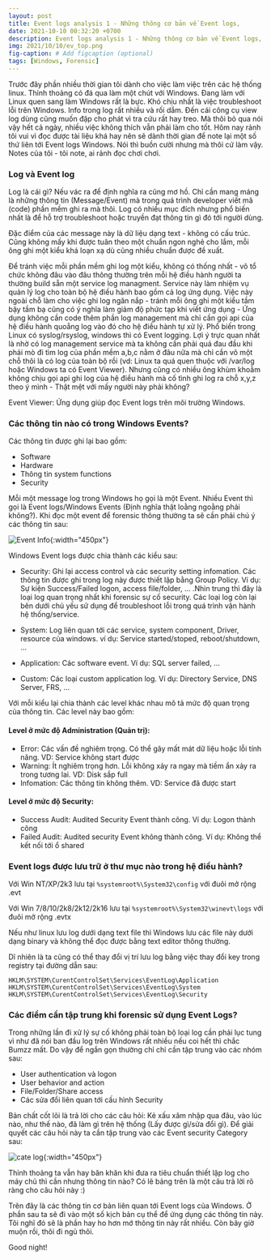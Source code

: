 ```yaml
---
layout: post
title: Event logs analysis 1 - Những thông cơ bản về Event logs,
date: 2021-10-10 00:32:20 +0700
description: Event logs analysis 1 - Những thông cơ bản về Event logs,
img: 2021/10/10/ev_top.png
fig-caption: # Add figcaption (optional)
tags: [Windows, Forensic]
---
```


Trước đây phần nhiều thời gian tôi dành cho việc làm việc trên các hệ thống linux. Thỉnh thoảng có đá qua làm một chút với Windows. Đang làm với Linux quen sang làm Windows rất là bực. Khó chịu nhất là việc troubleshoot lỗi trên Windows. Info trong log rất nhiều và rối dắm. Đến cái công cụ view log dùng cũng muốn đập cho phát vì tra cứu rất hay treo. Mà thôi bỏ qua nói vậy hết cả ngày, nhiều việc không thích vẫn phải làm cho tốt. Hôm nay rảnh tôi vui vì đọc được tài liệu khá hay nên sẽ dành thời gian để note lại một số thứ liên tới Event logs Windows. Nói thì buồn cười nhưng mà thôi cứ làm vậy. Notes của tôi - tôi note, ai rảnh đọc chơi chơi.

### Log và Event log

Log là cái gì? Nếu vác ra để định nghĩa ra cũng mơ hồ. Chỉ cần mang máng là những thông tin (Message/Event) mà trong quá trình developer viết mã (code) phần mềm ghi ra mà thôi. Log có nhiều mục đích nhưng phổ biến nhất là để hỗ trợ troubleshoot hoặc truyền đạt thông tin gì đó tới người dùng. 

Đặc điểm của các message này là dữ liệu dạng text - không có cấu trúc. Cũng không mấy khi được tuân theo một chuẩn ngon nghẻ cho lắm, mỗi ông ghi một kiểu khá loạn xạ dù cũng nhiều chuẩn được đề xuất. 

Để tránh việc mỗi phần mềm ghi log một kiểu, không có thống nhất - vô tổ chức không đâu vào đâu thông thường trên mỗi hệ điều hành người ta thường build sẵn một service log managment. Service này làm nhiệm vụ quản lý log cho toàn bộ hệ điều hành bao gồm cả log ứng dụng. Việc này ngoài chỗ làm cho việc ghi log ngăn nắp - tránh mỗi ông ghi một kiểu tầm bậy tầm bạ cũng có ý nghĩa làm giảm độ phức tạp khi viết ứng dụng - Ứng dụng không cần code thêm phần log management mà chỉ cần gọi api của hệ điều hành quoẳng log vào đó cho hệ điều hành tự xử lý. Phổ biến trong Linux có syslog/rsyslog, windows thì có Event logging. Lợi ý trực quan nhất là nhờ có log management service mà ta không cần phải quá đau đầu khi phải mò đi tìm log của phần mềm a,b,c nằm ở đâu nữa mà chỉ cần vô một chỗ thôi là có log của toàn bộ rồi (vd: Linux ta quá quen thuộc với /var/log hoặc Windows ta có Event Viewer). Nhưng cũng có nhiều ông khùm khoằm không chịu gọi api ghi log của hệ điều hành mà cố tình ghi log ra chỗ x,y,z theo ý mình - Thật mệt với mấy người này phải không?

Event Viewer: Ứng dụng giúp đọc Event logs trên môi trường Windows. 


### Các thông tin nào có trong Windows Events?

Các thông tin được ghi lại bao gồm:

* Software
* Hardware
* Thông tin system functions
* Security

Mỗi một message log trong Windows họ gọi là một Event. Nhiều Event thì gọi là Event logs/Windows Events (Định nghĩa thật loằng ngoằng phải không?). Khi đọc một event để forensic thông thường ta sẽ cần phải chú ý các thông tin sau:

![Event Info]( {{site.url}}/assets/img/2021/10/10/event_info.png){:width="450px"}

Windows Event logs được chia thành các kiểu sau:

* Security: Ghi lại access control và các security setting infomation. Các thông tin được ghi trong log này được thiết lập bằng Group Policy. Ví dụ: Sự kiện Success/Failed logon, access file/folder, ... .Nhìn trung thì đây là loại log quan trọng nhất khi forensic sự cố security. Các loại log còn lại bên dưới chủ yếu sử dụng để troubleshoot lỗi trong quá trình vận hành hệ thống/service.

* System: Log liên quan tới các service, system component, Driver, resource của windows. ví dụ: Service started/stoped, reboot/shutdown, ... 

* Application: Các software event. Ví dụ: SQL server failed, ...

* Custom: Các loại custom application log. Ví dụ: Directory Service, DNS Server, FRS, ... 

Với mỗi kiểu lại chia thành các level khác nhau mô tả mức độ quan trọng của thông tin. Các level này bao gồm:

####  Level ở mức độ Administration (Quản trị):

* Error: Các vấn đề nghiêm trọng. Có thể gây mất mát dữ liệu hoặc lỗi tính năng. VD: Service không start được
* Warning: Ít nghiêm trọng hơn. Lỗi không xảy ra ngay mà tiềm ẩn xảy ra trong tương lai. VD: Disk sắp full
* Infomation: Các thông tin không thêm. VD: Service đã được start

####  Level ở mức độ Security:

* Success Audit: Audited Security Event thành công. Ví dụ: Logon thành công
* Failed Audit: Audited security Event không thành công. Ví dụ: Không thể kết nối tới ổ shared

### Event logs được lưu trữ ở thư mục nào trong hệ điều hành?

Với Win NT/XP/2k3 lưu tại `%systemroot%\System32\config` với đuôi mở rộng .evt

Với Win 7/8/10/2k8/2k12/2k16 lưu tại `%systemroot%\System32\winevt\logs` với đuôi mở rộng .evtx

Nếu như linux lưu log dưới dạng text file thì Windows lưu các file này dưới dạng binary và không thể đọc được bằng text editor thông thường. 

Dĩ nhiên là ta cũng có thể thay đổi vị trí lưu log bằng việc thay đổi key trong registry tại đường dẫn sau:

`HKLM\SYSTEM\CurentControlSet\Services\EventLog\Application`
`HKLM\SYSTEM\CurentControlSet\Services\EventLog\System`
`HKLM\SYSTEM\CurentControlSet\Services\EventLog\Security`


### Các điểm cần tập trung khi forensic sử dụng Event Logs?

Trong những lần đi xử lý sự cố không phải toàn bộ loại log cần phải lục tung vì như đã nói ban đầu log trên Windows rất nhiều nếu coi hết thì chắc Bumzz mất. Do vậy để ngắn gọn thường chỉ chỉ cần tập trung vào các nhóm sau:

* User authentication và logon 
* User behavior and action
* File/Folder/Share access 
* Các sửa đổi liên quan tới cấu hình Security 

Bản chất cốt lõi là trả lời cho các câu hỏi: Kẻ xấu xâm nhập qua đâu, vào lúc nào, như thế nào, đã làm gì trên hệ thống (Lấy được gì/sửa đổi gì). Để giải quyết các câu hỏi này ta cần tập trung vào các Event security Category sau:

![cate log]( {{site.url}}/assets/img/2021/10/10/log_cate.png){:width="450px"}

Thỉnh thoảng ta vẫn hay băn khăn khi đưa ra tiêu chuẩn thiết lập log cho máy chủ thì cần nhưng thông tin nào? Có lẽ bảng trên là một câu trả lời rõ ràng cho câu hỏi này :)


Trên đây là các thông tin cơ bản liên quan tới Event logs của Windows. Ở phần sau ta sẽ đi vào một số kịch bản cụ thể để ứng dụng các thông tin này. Tôi nghĩ đó sẽ là phần hay ho hơn mớ thông tin này rất nhiều. Còn bây giờ muộn rồi, thôi đi ngủ thôi.

Good night!






